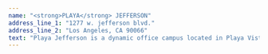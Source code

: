 ```yaml
---
name: "<strong>PLAYA</strong> JEFFERSON"
address_line_1: "1277 w. jefferson blvd."
address_line_2: "Los Angeles, CA 90066"
text: "Playa Jefferson is a dynamic office campus located in Playa Vista. The campus features over 200,000 square feet of creative office space, with dramatic and distincitive architecure, substantial experior shared communal space, easy access to both the 90 and the 405 freeways, and is directly across the street from all of the amenitite at Runway Playa Vista."
---
```

